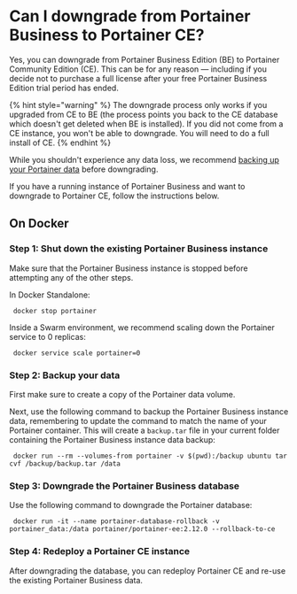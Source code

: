 # Can I downgrade from Portainer Business to Portainer CE?

Yes, you can downgrade from Portainer Business Edition (BE) to Portainer Community Edition (CE). This can be for any reason — including if you decide not to purchase a full license after your free Portainer Business Edition trial period has ended.

{% hint style="warning" %}
The downgrade process only works if you upgraded from CE to BE (the process points you back to the CE database which doesn't get deleted when BE is installed). If you did not come from a CE instance, you won't be able to downgrade. You will need to do a full install of CE.
{% endhint %}

While you shouldn't experience any data loss, we recommend [backing up your Portainer data](../../admin/settings/#backup-portainer) before downgrading.

If you have a running instance of Portainer Business and want to downgrade to Portainer CE, follow the instructions below.

## On Docker <a href="#on-docker" id="on-docker"></a>

### Step 1: Shut down the existing Portainer Business instance <a href="#shutdown-the-existing-portainer-business-instance" id="shutdown-the-existing-portainer-business-instance"></a>

Make sure that the Portainer Business instance is stopped before attempting any of the other steps.

In Docker Standalone:

```
 docker stop portainer
```

Inside a Swarm environment, we recommend scaling down the Portainer service to 0 replicas:

```
 docker service scale portainer=0
```

### Step 2: Backup your data <a href="#backup-your-data" id="backup-your-data"></a>

First make sure to create a copy of the Portainer data volume.

Next, use the following command to backup the Portainer Business instance data, remembering to update the command to match the name of your Portainer container. This will create a `backup.tar` file in your current folder containing the Portainer Business instance data backup:

```
 docker run --rm --volumes-from portainer -v $(pwd):/backup ubuntu tar cvf /backup/backup.tar /data
```

### Step 3: Downgrade the Portainer Business database <a href="#downgrade-the-portainer-business-database" id="downgrade-the-portainer-business-database"></a>

Use the following command to downgrade the Portainer database:

```
 docker run -it --name portainer-database-rollback -v portainer_data:/data portainer/portainer-ee:2.12.0 --rollback-to-ce
```

### Step 4: Redeploy a Portainer CE instance <a href="#redeploy-a-portainer-ce-instance" id="redeploy-a-portainer-ce-instance"></a>

After downgrading the database, you can redeploy Portainer CE and re-use the existing Portainer Business data.

